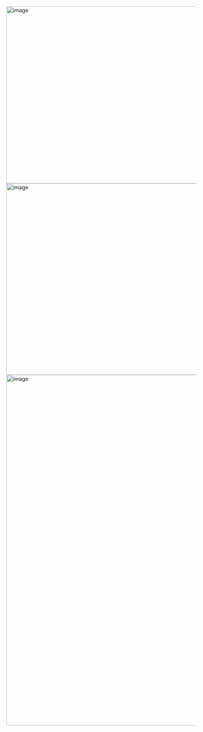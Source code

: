 <img width="884" height="468" alt="image" src="https://github.com/user-attachments/assets/b1c33a26-cac5-482f-97e9-c3ec3491a2a5" />
<img width="873" height="506" alt="image" src="https://github.com/user-attachments/assets/dd89bb88-9c12-4cf2-b86e-8a3e60df4a69" />
<img width="1869" height="927" alt="image" src="https://github.com/user-attachments/assets/3efefde1-480f-4e88-b2f4-bace34b88040" />

